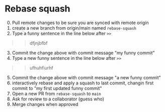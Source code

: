 # Rebase squash

0. Pull remote changes to be sure you are synced with remote origin
1. create a new branch from origin/main named `rebase-squash`
2. Type a funny sentence in the line below after `>>`
>> dfjnjbfbf
3. Commit the change above with commit message "my funny commit"
4. Type a new funny sentence in the line below after `>>`
>>ufhuhfiurhf
5. Commit the change above with commit message "a new funny commit"
6. interactively rebase and apply a squash to last commit, changin first commit to "my first updated funny commit"
7. Open a new PR from `rebase-squash` to `main`
8. Ask for review to a collaborator (guess who)
9. Merge changes when approved
